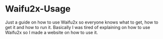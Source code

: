 # Waifu2x-Usage
Just a guide on how to use Waifu2x so everyone knows what to get, how to get it and how to run it. 
Basically I was tired of explaining on how to use Waifu2x so I made a website on how to use it. 
